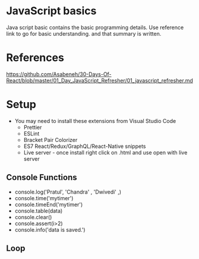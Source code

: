# JavaScript basics
  Java script basic contains the basic programming details. Use reference link to go for basic understanding. and that summary is written.

# References
  https://github.com/Asabeneh/30-Days-Of-React/blob/master/01_Day_JavaScript_Refresher/01_javascript_refresher.md

# Setup
  - You may need to install these extensions from Visual Studio Code
    - Prettier
    - ESLint
    - Bracket Pair Colorizer
    - ES7 React/Redux/GraphQL/React-Native snippets
    - Live server - once install right click on .html and use open with live server

## Console Functions
  - console.log('Pratul', 'Chandra' , 'Dwivedi' ,)
  - console.time('mytimer')
  - console.timeEnd('mytimer')
  - console.table(data)
  - console.clear()
  - console.assert(i>2)
  - console.info('data is saved.')

## Loop
